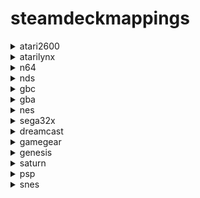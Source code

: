# steamdeckmappings
<details><summary>atari2600</summary>

## hotkeys

| action  | steamdeck |
| ------------- | ------------- |
| Menu  | L3 + R3  |
| Exit  | Select + Start  |
| Pause/Unpause | Select + A |
| Fast Forward | Select + R2 |
| Rewind | Select + L1 |
| Save State | Select + R1 |
| Load State | Select + L1 |
| Next Save Slot | Select + DPAD Right |
| Previous Save Slot | Select + DPAD Left |
| Toggle Runahead | Select + DPad Up |
| Toggle FPS Display | Select + X |
| Screenshot | Select + B |

## buttons
| action  | steamdeck |
| ------------- | ------------- |
</details>

<details><summary>atarilynx</summary>

## hotkeys

| action  | steamdeck |
| ------------- | ------------- |
| Menu  | L3 + R3  |
| Exit  | Select + Start  |
| Pause/Unpause | Select + A |
| Fast Forward | Select + R2 |
| Rewind | Select + L1 |
| Save State | Select + R1 |
| Load State | Select + L1 |
| Next Save Slot | Select + DPAD Right |
| Previous Save Slot | Select + DPAD Left |
| Toggle Runahead | Select + DPad Up |
| Toggle FPS Display | Select + X |
| Screenshot | Select + B |

## buttons
| action  | steamdeck |
| ------------- | ------------- |
</details>

<details><summary>n64</summary>

## hotkeys

| action  | steamdeck |
| ------------- | ------------- |
| Menu  | L3 + R3  |
| Exit  | Select + Start  |
| Pause/Unpause | Select + A |
| Fast Forward | Select + R2 |
| Rewind | Select + L1 |
| Save State | Select + R1 |
| Load State | Select + L1 |
| Next Save Slot | Select + DPAD Right |
| Previous Save Slot | Select + DPAD Left |
| Toggle Runahead | Select + DPad Up |
| Toggle FPS Display | Select + X |
| Screenshot | Select + B |

## buttons
| action  | steamdeck |
| ------------- | ------------- |
</details>

<details><summary>nds</summary>

## hotkeys

| action  | steamdeck |
| ------------- | ------------- |
| Menu  | L3 + R3  |
| Exit  | Select + Start  |
| Pause/Unpause | Select + A |
| Fast Forward | Select + R2 |
| Rewind | Select + L1 |
| Save State | Select + R1 |
| Load State | Select + L1 |
| Next Save Slot | Select + DPAD Right |
| Previous Save Slot | Select + DPAD Left |
| Toggle Runahead | Select + DPad Up |
| Toggle FPS Display | Select + X |
| Screenshot | Select + B |

## buttons
| action  | steamdeck |
| ------------- | ------------- |
</details>

<details><summary>gbc</summary>

## hotkeys

| action  | steamdeck |
| ------------- | ------------- |
| Menu  | L3 + R3  |
| Exit  | Select + Start  |
| Pause/Unpause | Select + A |
| Fast Forward | Select + R2 |
| Rewind | Select + L1 |
| Save State | Select + R1 |
| Load State | Select + L1 |
| Next Save Slot | Select + DPAD Right |
| Previous Save Slot | Select + DPAD Left |
| Toggle Runahead | Select + DPad Up |
| Toggle FPS Display | Select + X |
| Screenshot | Select + B |

## buttons
| action  | steamdeck |
| ------------- | ------------- |
</details>

<details><summary>gba</summary>

## hotkeys

| action  | steamdeck |
| ------------- | ------------- |
| Menu  | L3 + R3  |
| Exit  | Select + Start  |
| Pause/Unpause | Select + A |
| Fast Forward | Select + R2 |
| Rewind | Select + L1 |
| Save State | Select + R1 |
| Load State | Select + L1 |
| Next Save Slot | Select + DPAD Right |
| Previous Save Slot | Select + DPAD Left |
| Toggle Runahead | Select + DPad Up |
| Toggle FPS Display | Select + X |
| Screenshot | Select + B |

## buttons
| action  | steamdeck |
| ------------- | ------------- |
</details>

<details><summary>nes</summary>

## hotkeys

| action  | steamdeck |
| ------------- | ------------- |
| Menu  | L3 + R3  |
| Exit  | Select + Start  |
| Pause/Unpause | Select + A |
| Fast Forward | Select + R2 |
| Rewind | Select + L1 |
| Save State | Select + R1 |
| Load State | Select + L1 |
| Next Save Slot | Select + DPAD Right |
| Previous Save Slot | Select + DPAD Left |
| Toggle Runahead | Select + DPad Up |
| Toggle FPS Display | Select + X |
| Screenshot | Select + B |

## buttons
| action  | steamdeck |
| ------------- | ------------- |
</details>

<details><summary>sega32x</summary>

## hotkeys

| action  | steamdeck |
| ------------- | ------------- |
| Menu  | L3 + R3  |
| Exit  | Select + Start  |
| Pause/Unpause | Select + A |
| Fast Forward | Select + R2 |
| Rewind | Select + L1 |
| Save State | Select + R1 |
| Load State | Select + L1 |
| Next Save Slot | Select + DPAD Right |
| Previous Save Slot | Select + DPAD Left |
| Toggle Runahead | Select + DPad Up |
| Toggle FPS Display | Select + X |
| Screenshot | Select + B |

## buttons
| action  | steamdeck |
| ------------- | ------------- |
</details>

<details><summary>dreamcast</summary>

## hotkeys

| action  | steamdeck |
| ------------- | ------------- |
| Menu  | L3 + R3  |
| Exit  | Select + Start  |
| Pause/Unpause | Select + A |
| Fast Forward | Select + R2 |
| Rewind | Select + L1 |
| Save State | Select + R1 |
| Load State | Select + L1 |
| Next Save Slot | Select + DPAD Right |
| Previous Save Slot | Select + DPAD Left |
| Toggle Runahead | Select + DPad Up |
| Toggle FPS Display | Select + X |
| Screenshot | Select + B |

## buttons
| action  | steamdeck |
| ------------- | ------------- |
</details>

<details><summary>gamegear</summary>

## hotkeys

| action  | steamdeck |
| ------------- | ------------- |
| Menu  | L3 + R3  |
| Exit  | Select + Start  |
| Pause/Unpause | Select + A |
| Fast Forward | Select + R2 |
| Rewind | Select + L1 |
| Save State | Select + R1 |
| Load State | Select + L1 |
| Next Save Slot | Select + DPAD Right |
| Previous Save Slot | Select + DPAD Left |
| Toggle Runahead | Select + DPad Up |
| Toggle FPS Display | Select + X |
| Screenshot | Select + B |

## buttons
| action  | steamdeck |
| ------------- | ------------- |
</details>

<details><summary>genesis</summary>

## hotkeys

| action  | steamdeck |
| ------------- | ------------- |
| Menu  | L3 + R3  |
| Exit  | Select + Start  |
| Pause/Unpause | Select + A |
| Fast Forward | Select + R2 |
| Rewind | Select + L1 |
| Save State | Select + R1 |
| Load State | Select + L1 |
| Next Save Slot | Select + DPAD Right |
| Previous Save Slot | Select + DPAD Left |
| Toggle Runahead | Select + DPad Up |
| Toggle FPS Display | Select + X |
| Screenshot | Select + B |

## buttons
| action  | steamdeck |
| ------------- | ------------- |
</details>

<details><summary>saturn</summary>

## hotkeys

| action  | steamdeck |
| ------------- | ------------- |
| Menu  | L3 + R3  |
| Exit  | Select + Start  |
| Pause/Unpause | Select + A |
| Fast Forward | Select + R2 |
| Rewind | Select + L1 |
| Save State | Select + R1 |
| Load State | Select + L1 |
| Next Save Slot | Select + DPAD Right |
| Previous Save Slot | Select + DPAD Left |
| Toggle Runahead | Select + DPad Up |
| Toggle FPS Display | Select + X |
| Screenshot | Select + B |

## buttons
| action  | steamdeck |
| ------------- | ------------- |
</details>

<details><summary>psp</summary>

## hotkeys

| action  | steamdeck |
| ------------- | ------------- |
| Menu  | L3 + R3  |
| Exit  | Select + Start  |
| Pause/Unpause | Select + A |
| Fast Forward | Select + R2 |
| Rewind | Select + L1 |
| Save State | Select + R1 |
| Load State | Select + L1 |
| Next Save Slot | Select + DPAD Right |
| Previous Save Slot | Select + DPAD Left |
| Toggle Runahead | Select + DPad Up |
| Toggle FPS Display | Select + X |
| Screenshot | Select + B |

## buttons
| action  | steamdeck |
| ------------- | ------------- |
</details>

<details><summary>snes</summary>

## hotkeys

| action  | steamdeck |
| ------------- | ------------- |
| Menu  | L3 + R3  |
| Exit  | Select + Start  |
| Pause/Unpause | Select + A |
| Fast Forward | Select + R2 |
| Rewind | Select + L1 |
| Save State | Select + R1 |
| Load State | Select + L1 |
| Next Save Slot | Select + DPAD Right |
| Previous Save Slot | Select + DPAD Left |
| Toggle Runahead | Select + DPad Up |
| Toggle FPS Display | Select + X |
| Screenshot | Select + B |

## buttons
| action  | steamdeck |
| ------------- | ------------- |
</details>
